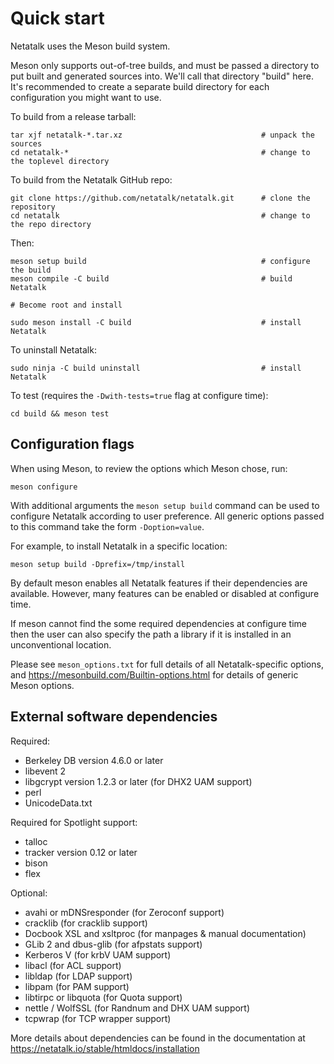# Quick start

Netatalk uses the Meson build system.

Meson only supports out-of-tree builds, and must be passed a directory to put
built and generated sources into. We'll call that directory "build" here. It's
recommended to create a separate build directory for each configuration you
might want to use.

To build from a release tarball:

```
tar xjf netatalk-*.tar.xz                               # unpack the sources
cd netatalk-*                                           # change to the toplevel directory
```

To build from the Netatalk GitHub repo:

```
git clone https://github.com/netatalk/netatalk.git      # clone the repository
cd netatalk                                             # change to the repo directory
```

Then:

```
meson setup build                                       # configure the build
meson compile -C build                                  # build Netatalk

# Become root and install

sudo meson install -C build                             # install Netatalk
```

To uninstall Netatalk:

```
sudo ninja -C build uninstall                           # install Netatalk
```

To test (requires the `-Dwith-tests=true` flag at configure time):

```
cd build && meson test
```

## Configuration flags

When using Meson, to review the options which Meson chose, run:

```
meson configure
```

With additional arguments the `meson setup build` command can be used to
configure Netatalk according to user preference. All generic options passed to
this command take the form `-Doption=value`.

For example, to install Netatalk in a specific location:

```
meson setup build -Dprefix=/tmp/install
```

By default meson enables all Netatalk features if their dependencies are available.
However, many features can be enabled or disabled at configure time.

If meson cannot find the some required dependencies at configure time then the
user can also specify the path a library if it is installed in an unconventional
location.

Please see `meson_options.txt` for full details of all Netatalk-specific options,
and https://mesonbuild.com/Builtin-options.html for details of generic Meson
options.

## External software dependencies

Required:

  - Berkeley DB version 4.6.0 or later
  - libevent 2
  - libgcrypt version 1.2.3 or later (for DHX2 UAM support)
  - perl
  - UnicodeData.txt

Required for Spotlight support:

  - talloc
  - tracker version 0.12 or later
  - bison
  - flex

Optional:

  - avahi or mDNSresponder           (for Zeroconf support)
  - cracklib                         (for cracklib support)
  - Docbook XSL and xsltproc         (for manpages & manual documentation)
  - GLib 2 and dbus-glib             (for afpstats support)
  - Kerberos V                       (for krbV UAM support)
  - libacl                           (for ACL support)
  - libldap                          (for LDAP support)
  - libpam                           (for PAM support)
  - libtirpc or libquota             (for Quota support)
  - nettle / WolfSSL                 (for Randnum and DHX UAM support)
  - tcpwrap                          (for TCP wrapper support)

More details about dependencies can be found in the documentation at
https://netatalk.io/stable/htmldocs/installation

